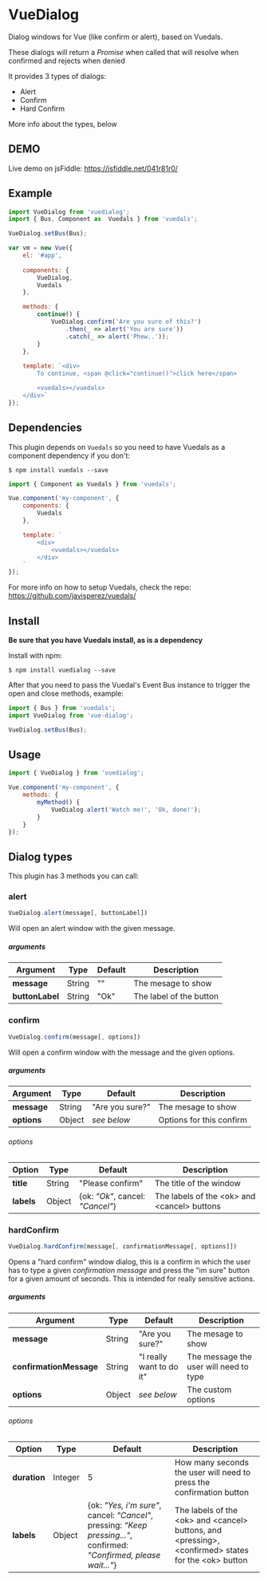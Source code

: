 # VueDialog

Dialog windows for Vue (like confirm or alert), based on Vuedals.

These dialogs will return a _Promise_ when called that will resolve when confirmed and rejects when denied

It provides 3 types of dialogs:

- Alert
- Confirm
- Hard Confirm

More info about the types, below

## DEMO

Live demo on jsFiddle: https://jsfiddle.net/041r81r0/

## Example

```js
import VueDialog from 'vuedialog';
import { Bus, Component as  Vuedals } from 'vuedals';

VueDialog.setBus(Bus);

var vm = new Vue({
	el: '#app',
	
	components: {
        VueDialog,
        Vuedals
    },

    methods: {
        continue() {
            VueDialog.confirm('Are you sure of this?')
                .then(_ => alert('You are sure'))
                .catch(_ => alert('Phew..'));
        }
    },
	
	template: `<div>
        To continue, <span @click="continue()">click here</span>

        <vuedals></vuedals>
    </div>`
});
```

## Dependencies
This plugin depends on `Vuedals` so you need to have Vuedals as a component dependency if you don't:

```
$ npm install vuedals --save
```

```js
import { Component as Vuedals } from 'vuedals';

Vue.component('my-component', {
    components: {
        Vuedals
    },

    template: `
        <div>
            <vuedals></vuedals>
        </div>
    `
});
```

For more info on how to setup Vuedals, check the repo: https://github.com/javisperez/vuedals/

## Install

**Be sure that you have Vuedals install, as is a dependency**

Install with npm:
```
$ npm install vuedialog --save
```

After that you need to pass the Vuedal's Event Bus instance to trigger the open and close methods, example:

```js
import { Bus } from 'vuedals';
import VueDialog from 'vue-dialog';

VueDialog.setBus(Bus);
```

## Usage 
```js
import { VueDialog } from 'vuedialog';

Vue.component('my-component', {
    methods: {
        myMethod() {
            VueDialog.alert('Watch me!', 'Ok, done!');
        }
    }
});
```

## Dialog types

This plugin has 3 methods you can call:

### alert

```js
VueDialog.alert(message[, buttonLabel])
```

Will open an alert window with the given message.

##### arguments
| Argument           | Type         | Default     | Description                         |
|--------------------|--------------|-------------|-------------------------------------|
| **message**        | String       | ""          | The mesage to show                  |
| **buttonLabel**    | String       | "Ok"        | The label of the button             |

### confirm

```js
VueDialog.confirm(message[, options])
```

Will open a confirm window with the message and the given options.

##### arguments
| Argument            | Type         | Default          | Description                         |
|---------------------|--------------|------------------|-------------------------------------|
| **message**         | String       | "Are you sure?"  | The mesage to show                  |
| **options**         | Object       | *see below*      | Options for this confirm            |

###### options
| Option    | Type   | Default                      | Description                                 |
|-----------|--------|------------------------------|---------------------------------------------|
| **title** | String | "Please confirm"             | The title of the window                     |
| **labels**| Object | {ok: *"Ok"*, cancel: *"Cancel"*} | The labels of the \<ok\> and \<cancel\> buttons |

### hardConfirm

```js
VueDialog.hardConfirm(message[, confirmationMessage[, options]])
```

Opens a "hard confirm" window dialog, this is a confirm in which the user has to type a given *confirmation message* and press the "im sure" button for a given amount of seconds. This is intended for really sensitive actions.

##### arguments
| Argument                 | Type         | Default                       | Description                            |
|--------------------------|--------------|-------------------------------|----------------------------------------|
| **message**              | String       | "Are you sure?"               | The mesage to show                     |
| **confirmationMessage**  | String       | "I really want to do it"      | The message the user will need to type  |
| **options**              | Object       | *see below*                   | The custom options                     |

###### options
| Option       | Type    | Default                                                                                                                | Description                                                                                         |
|--------------|---------|------------------------------------------------------------------------------------------------------------------------|-----------------------------------------------------------------------------------------------------|
| **duration** | Integer | 5                                                                                                                      | How many seconds the user will need to press the confirmation button                                |
| **labels**   | Object  | {ok: *"Yes, i'm sure"*, cancel: *"Cancel"*, pressing: *"Keep pressing..."*, confirmed: *"Confirmed, please wait..."*} | The labels of the \<ok\> and \<cancel\> buttons, and \<pressing\>, \<confirmed\> states for the \<ok\> button |

